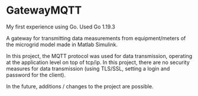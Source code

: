 # GatewayMQTT

My first experience using Go. 
Used Go 1.19.3 

A gateway for transmitting data measurements from equipment/meters of the microgrid model made in Matlab Simulink.

In this project, the MQTT protocol was used for data transmission, operating at the application level on top of tcp/ip. 
In this project, there are no security measures for data transmission (using TLS/SSL, setting a login and password for the client). 

In the future, additions / changes to the project are possible.
